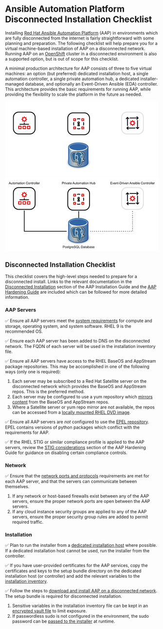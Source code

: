 # Ansible Automation Platform Disconnected Installation Checklist

Installing [Red Hat Ansible Automation Platform](https://www.redhat.com/en/technologies/management/ansible) (AAP) in environments which are fully disconnected from the internet is fairly straightforward with some planning and preparation.  The following checklist will help prepare you for a virtual machine-based installation of AAP on a disconnected network. Running AAP on an [OpenShift](https://www.redhat.com/en/technologies/cloud-computing/openshift) cluster in a disconnected environment is also a supported option, but is out of scope for this checklist.

A minimal production architecture for AAP consists of three to five virtual machines: an option (but preferred) dedicated installation host, a single automation controller, a single private automation hub, a dedicated installer-managed database, and optionally an Event-Driven Ansible (EDA) controller.  This architecture provides the basic requirements for running AAP, while providing the flexibility to scale the platform in the future as needed.

![Simple AAP Architecture Diagram](./images/simple-aap-architecture-dark.png#gh-dark-mode-only)![Simple AAP Architecture Diagram](./images/simple-aap-architecture-light.png#gh-light-mode-only)

## Disconnected Installation Checklist

This checklist covers the high-level steps needed to prepare for a disconnected install.  Links to the relevant documentation in the [Disconnected Installation](https://docs.redhat.com/en/documentation/red_hat_ansible_automation_platform/2.4/html-single/red_hat_ansible_automation_platform_installation_guide/index#disconnected-installation) section of the AAP Installation Guide and the [AAP Hardening Guide](https://docs.redhat.com/en/documentation/red_hat_ansible_automation_platform/2.4/html-single/red_hat_ansible_automation_platform_hardening_guide/index) are included which can be followed for more detailed information.

### AAP Servers
:white_check_mark: Ensure all AAP servers meet the [system requirements](https://docs.redhat.com/en/documentation/red_hat_ansible_automation_platform/2.4/html-single/red_hat_ansible_automation_platform_planning_guide/index#platform-system-requirements) for compute and storage, operating system, and system software.  RHEL 9 is the recommended OS.

:white_check_mark: Ensure each AAP server has been added to DNS on the disconnected network.  The FQDN of each server will be used in the installation inventory file.

:white_check_mark: Ensure all AAP servers have access to the RHEL BaseOS and AppStream package repositories.  This may be accomplished in one of the following ways (only one is required):
  1. Each server may be subscribed to a Red Hat Satellite server on the disconnected network which provides the BaseOS and AppStream repos.  This is the preferred method.
  1. Each server may be configured to use a yum repository which [mirrors content](https://docs.redhat.com/en/documentation/red_hat_ansible_automation_platform/2.4/html-single/red_hat_ansible_automation_platform_installation_guide/index#proc-synchronizing-rpm-repositories-by-using-reposync_disconnected-installation) from the BaseOS and AppStream repos.
  1. Where a Satellite server or yum repo mirror are not available, the repos can be accessed from a [locally mounted RHEL DVD image](https://docs.redhat.com/en/documentation/red_hat_ansible_automation_platform/2.4/html-single/red_hat_ansible_automation_platform_installation_guide/index#accessing-rpm-repositories-for-locally-mounted-dvd_disconnected-installation).

:white_check_mark: Ensure all AAP servers are *not* configured to use the [EPEL repository](https://docs.fedoraproject.org/en-US/epel/).  EPEL contains versions of python packages which conflict with the requirements for AAP.

:white_check_mark: If the RHEL STIG or similar compliance profile is applied to the AAP servers, review the [STIG considerations](https://docs.redhat.com/en/documentation/red_hat_ansible_automation_platform/2.4/html-single/red_hat_ansible_automation_platform_hardening_guide/index#con-controller-stig-considerations_hardening-aap) section of the AAP Hardening Guide for guidance on disabling certain compliance controls.

### Network
:white_check_mark: Ensure that the [network ports and protocols](https://docs.redhat.com/en/documentation/red_hat_ansible_automation_platform/2.4/html-single/red_hat_ansible_automation_platform_planning_guide/index#ref-network-ports-protocols_planning) requirements are met for each AAP server, and that the servers can communicate between themselves.
1. If any network or host-based firewalls exist between any of the AAP servers, ensure the proper network ports are open between the AAP servers.
1. If any cloud instance security groups are applied to any of the AAP servers, ensure the proper security group rules are added to permit required traffic.

### Installation

:white_check_mark: Plan to run the installer from a [dedicated installation host](https://docs.redhat.com/en/documentation/red_hat_ansible_automation_platform/2.4/html-single/red_hat_ansible_automation_platform_hardening_guide/index#con-install-secure-host_hardening-aap) where possible.  If a dedicated installation host cannot be used, run the installer from the controller.

:white_check_mark: If you have user-provided certificates for the AAP services, copy the certificates and keys to the setup bundle directory on the dedicated installation host (or controller) and add the relevant variables to the [installation inventory](https://docs.redhat.com/en/documentation/red_hat_ansible_automation_platform/2.4/html-single/red_hat_ansible_automation_platform_hardening_guide/index#proc-install-user-pki_hardening-aap).

:white_check_mark: Follow the steps to [download and install AAP on a disconnected network](https://docs.redhat.com/en/documentation/red_hat_ansible_automation_platform/2.4/html-single/red_hat_ansible_automation_platform_installation_guide/index#installing-the-aap-setup-bundle_disconnected-installation).  The setup bundle is required for disconnected installation.
1. Sensitive variables in the installation inventory file can be kept in an [encrypted vault file](https://docs.redhat.com/en/documentation/red_hat_ansible_automation_platform/2.4/html-single/red_hat_ansible_automation_platform_hardening_guide/index#ref-sensitive-variables-install-inventory_hardening-aap) to limit exposure.
1. If passwordless sudo is not configured in the environment, the sudo password can be [passed to the installer](https://docs.redhat.com/en/documentation/red_hat_ansible_automation_platform/2.4/html/red_hat_ansible_automation_platform_hardening_guide/hardening-aap#ref-sudo-nopasswd_hardening-aap) at runtime.
